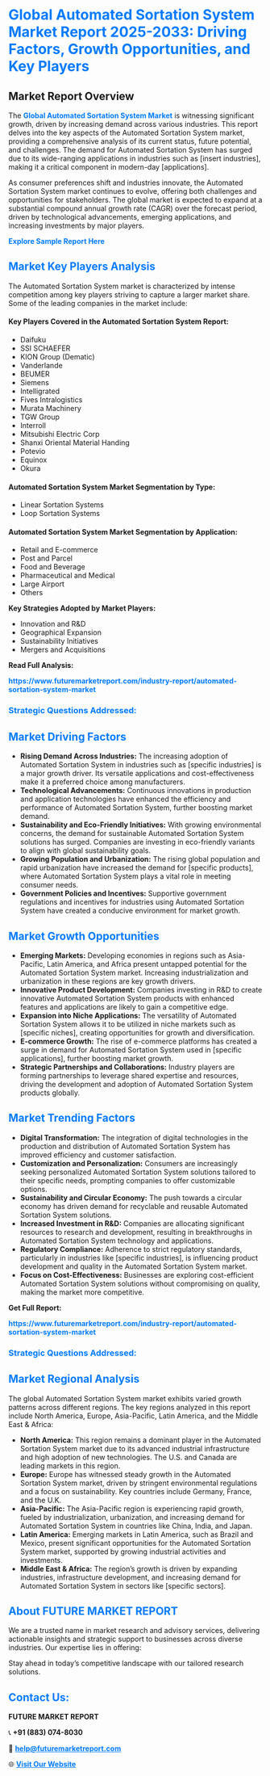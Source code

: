 <h1 style="color: #007BFF;">Global Automated Sortation System Market Report 2025-2033: Driving Factors, Growth Opportunities, and Key Players</h1>

<section id="overview">
<h2>Market Report Overview</h2>
<p>The <a href="https://www.futuremarketreport.com/industry-report/automated-sortation-system-market" style="color: #007BFF; text-decoration: none;"><strong>Global Automated Sortation System Market</strong></a> is witnessing significant growth, driven by increasing demand across various industries. This report delves into the key aspects of the Automated Sortation System market, providing a comprehensive analysis of its current status, future potential, and challenges. The demand for Automated Sortation System has surged due to its wide-ranging applications in industries such as [insert industries], making it a critical component in modern-day [applications].</p>
<p>As consumer preferences shift and industries innovate, the Automated Sortation System market continues to evolve, offering both challenges and opportunities for stakeholders. The global market is expected to expand at a substantial compound annual growth rate (CAGR) over the forecast period, driven by technological advancements, emerging applications, and increasing investments by major players.</p>
</section>

<section id="overview">
<p><a href="https://www.futuremarketreport.com/request-sample/reportId=53320" style="color: #007BFF; text-decoration: none;"><strong>Explore Sample Report Here</strong></a></p>
</section>

<section id="key-players">
<h2 style="color: #007BFF;">Market Key Players Analysis</h2>
<p>The Automated Sortation System market is characterized by intense competition among key players striving to capture a larger market share. Some of the leading companies in the market include:</p>
<h4>Key Players Covered in the Automated Sortation System Report:</h4>
<ul><li>Daifuku</li><li>SSI SCHAEFER</li><li>KION Group (Dematic)</li><li>Vanderlande</li><li>BEUMER</li><li>Siemens</li><li>Intelligrated</li><li>Fives Intralogistics</li><li>Murata Machinery</li><li>TGW Group</li><li>Interroll</li><li>Mitsubishi Electric Corp</li><li>Shanxi Oriental Material Handing</li><li>Potevio</li><li>Equinox</li><li>Okura</li></ul>
<h4>Automated Sortation System Market Segmentation by Type:</h4>
<ul><li>Linear Sortation Systems</li><li>Loop Sortation Systems</li></ul>

<h4>Automated Sortation System Market Segmentation by Application:</h4>
<ul><li>Retail and E-commerce</li><li>Post and Parcel</li><li>Food and Beverage</li><li>Pharmaceutical and Medical</li><li>Large Airport</li><li>Others</li></ul>
<p><strong>Key Strategies Adopted by Market Players:</strong></p>
<ul>
<li>Innovation and R&D</li>
<li>Geographical Expansion</li>
<li>Sustainability Initiatives</li>
<li>Mergers and Acquisitions</li>
</ul>
</section>

<section>
<p><strong>Read Full Analysis: </strong></p><a href="https://www.futuremarketreport.com/industry-report/automated-sortation-system-market" style="color: #007BFF; text-decoration: none;"><strong>https://www.futuremarketreport.com/industry-report/automated-sortation-system-market</strong></a>
<h3 style="color: #007BFF;">Strategic Questions Addressed:</h3>
</section>

<section id="driving-factors">
<h2 style="color: #007BFF;">Market Driving Factors</h2>
<ul>
<li><strong>Rising Demand Across Industries:</strong> The increasing adoption of Automated Sortation System in industries such as [specific industries] is a major growth driver. Its versatile applications and cost-effectiveness make it a preferred choice among manufacturers.</li>
<li><strong>Technological Advancements:</strong> Continuous innovations in production and application technologies have enhanced the efficiency and performance of Automated Sortation System, further boosting market demand.</li>
<li><strong>Sustainability and Eco-Friendly Initiatives:</strong> With growing environmental concerns, the demand for sustainable Automated Sortation System solutions has surged. Companies are investing in eco-friendly variants to align with global sustainability goals.</li>
<li><strong>Growing Population and Urbanization:</strong> The rising global population and rapid urbanization have increased the demand for [specific products], where Automated Sortation System plays a vital role in meeting consumer needs.</li>
<li><strong>Government Policies and Incentives:</strong> Supportive government regulations and incentives for industries using Automated Sortation System have created a conducive environment for market growth.</li>
</ul>
</section>

<section id="growth-opportunities">
<h2 style="color: #007BFF;">Market Growth Opportunities</h2>
<ul>
<li><strong>Emerging Markets:</strong> Developing economies in regions such as Asia-Pacific, Latin America, and Africa present untapped potential for the Automated Sortation System market. Increasing industrialization and urbanization in these regions are key growth drivers.</li>
<li><strong>Innovative Product Development:</strong> Companies investing in R&D to create innovative Automated Sortation System products with enhanced features and applications are likely to gain a competitive edge.</li>
<li><strong>Expansion into Niche Applications:</strong> The versatility of Automated Sortation System allows it to be utilized in niche markets such as [specific niches], creating opportunities for growth and diversification.</li>
<li><strong>E-commerce Growth:</strong> The rise of e-commerce platforms has created a surge in demand for Automated Sortation System used in [specific applications], further boosting market growth.</li>
<li><strong>Strategic Partnerships and Collaborations:</strong> Industry players are forming partnerships to leverage shared expertise and resources, driving the development and adoption of Automated Sortation System products globally.</li>
</ul>
</section>

<section id="trending-factors">
<h2 style="color: #007BFF;">Market Trending Factors</h2>
<ul>
<li><strong>Digital Transformation:</strong> The integration of digital technologies in the production and distribution of Automated Sortation System has improved efficiency and customer satisfaction.</li>
<li><strong>Customization and Personalization:</strong> Consumers are increasingly seeking personalized Automated Sortation System solutions tailored to their specific needs, prompting companies to offer customizable options.</li>
<li><strong>Sustainability and Circular Economy:</strong> The push towards a circular economy has driven demand for recyclable and reusable Automated Sortation System solutions.</li>
<li><strong>Increased Investment in R&D:</strong> Companies are allocating significant resources to research and development, resulting in breakthroughs in Automated Sortation System technology and applications.</li>
<li><strong>Regulatory Compliance:</strong> Adherence to strict regulatory standards, particularly in industries like [specific industries], is influencing product development and quality in the Automated Sortation System market.</li>
<li><strong>Focus on Cost-Effectiveness:</strong> Businesses are exploring cost-efficient Automated Sortation System solutions without compromising on quality, making the market more competitive.</li>
</ul>
</section>

<section>
<p><strong>Get Full Report: </strong></p><a href="https://www.futuremarketreport.com/industry-report/automated-sortation-system-market" style="color: #007BFF; text-decoration: none;"><strong>https://www.futuremarketreport.com/industry-report/automated-sortation-system-market</strong></a>
<h3 style="color: #007BFF;">Strategic Questions Addressed:</h3>
</section>


<section id="regional-analysis">
<h2 style="color: #007BFF;">Market Regional Analysis</h2>
<p>The global Automated Sortation System market exhibits varied growth patterns across different regions. The key regions analyzed in this report include North America, Europe, Asia-Pacific, Latin America, and the Middle East & Africa:</p>
<ul>
<li><strong>North America:</strong> This region remains a dominant player in the Automated Sortation System market due to its advanced industrial infrastructure and high adoption of new technologies. The U.S. and Canada are leading markets in this region.</li>
<li><strong>Europe:</strong> Europe has witnessed steady growth in the Automated Sortation System market, driven by stringent environmental regulations and a focus on sustainability. Key countries include Germany, France, and the U.K.</li>
<li><strong>Asia-Pacific:</strong> The Asia-Pacific region is experiencing rapid growth, fueled by industrialization, urbanization, and increasing demand for Automated Sortation System in countries like China, India, and Japan.</li>
<li><strong>Latin America:</strong> Emerging markets in Latin America, such as Brazil and Mexico, present significant opportunities for the Automated Sortation System market, supported by growing industrial activities and investments.</li>
<li><strong>Middle East & Africa:</strong> The region’s growth is driven by expanding industries, infrastructure development, and increasing demand for Automated Sortation System in sectors like [specific sectors].</li>
</ul>
</section>

<footer>
<h2 style="color: #007BFF;">About FUTURE MARKET REPORT</h2>
<p>We are a trusted name in market research and advisory services, delivering actionable insights and strategic support to businesses across diverse industries. Our expertise lies in offering:</p>

<p>Stay ahead in today’s competitive landscape with our tailored research solutions.</p>

<h2 style="color: #007BFF;">Contact Us:</h2>
<p><strong>FUTURE MARKET REPORT</strong></p>
<p>📞 <strong>+91 (883) 074-8030</strong></p>
<p>📧 <strong><a href="mailto:help@futuremarketreport.com" style="color: #007BFF;">help@futuremarketreport.com</a></strong></p>
<p>🌐 <strong><a href="https://www.futuremarketreport.com/" style="color: #007BFF;">Visit Our Website</a></strong></p>
</footer>